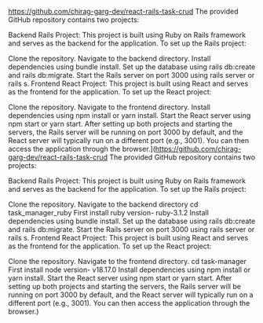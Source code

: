 https://github.com/chirag-garg-dev/react-rails-task-crud
The provided GitHub repository contains two projects:

Backend Rails Project: This project is built using Ruby on Rails framework and serves as the backend for the application. To set up the Rails project:

Clone the repository.
Navigate to the backend directory.
Install dependencies using bundle install.
Set up the database using rails db:create and rails db:migrate.
Start the Rails server on port 3000 using rails server or rails s.
Frontend React Project: This project is built using React and serves as the frontend for the application. To set up the React project:

Clone the repository.
Navigate to the frontend directory.
Install dependencies using npm install or yarn install.
Start the React server using npm start or yarn start.
After setting up both projects and starting the servers, the Rails server will be running on port 3000 by default, and the React server will typically run on a different port (e.g., 3001). You can then access the application through the browser.](https://github.com/chirag-garg-dev/react-rails-task-crud
The provided GitHub repository contains two projects:

Backend Rails Project: This project is built using Ruby on Rails framework and serves as the backend for the application. To set up the Rails project:

Clone the repository.
Navigate to the backend directory 
cd task_manager_ruby
First install ruby version- ruby-3.1.2
Install dependencies using bundle install.
Set up the database using rails db:create and rails db:migrate.
Start the Rails server on port 3000 using rails server or rails s.
Frontend React Project: This project is built using React and serves as the frontend for the application. To set up the React project:

Clone the repository.
Navigate to the frontend directory.
cd task-manager
First install node version- v18.17.0
Install dependencies using npm install or yarn install.
Start the React server using npm start or yarn start.
After setting up both projects and starting the servers, the Rails server will be running on port 3000 by default, and the React server will typically run on a different port (e.g., 3001). You can then access the application through the browser.)
